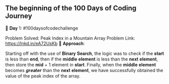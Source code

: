 The beginning of the 100 Days of Coding Journey
----------------------------------------------------

📌 𝐃𝐚𝐲 1: #100daysofcodechallenge

Problem Solved: Peak Index in a Mountain Array
Problem Link: https://lnkd.in/eA72UsKb
📌 𝐀𝐩𝐩𝐫𝐨𝐚𝐜𝐡:

Starting off with the use of 𝐁𝐢𝐧𝐚𝐫𝐲 𝐒𝐞𝐚𝐫𝐜𝐡, the logic was to check if the 𝐬𝐭𝐚𝐫𝐭 is less than 𝐞𝐧𝐝, then if the 𝐦𝐢𝐝𝐝𝐥𝐞 𝐞𝐥𝐞𝐦𝐞𝐧𝐭 is less than the 𝐧𝐞𝐱𝐭 𝐞𝐥𝐞𝐦𝐞𝐧𝐭, then store the 𝐦𝐢𝐝 + 1 element in 𝐬𝐭𝐚𝐫𝐭. Finally, when the 𝐦𝐢𝐝𝐝𝐥𝐞 𝐞𝐥𝐞𝐦𝐞𝐧𝐭 becomes 𝒈𝒓𝒆𝒂𝒕𝒆𝒓 than the 𝐧𝐞𝐱𝐭 𝐞𝐥𝐞𝐦𝐞𝐧𝐭, we have successfully obtained the value of the peak index of the array.

